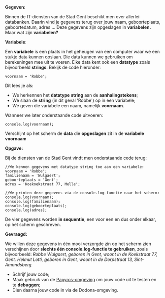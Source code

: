**Gegeven:**

Binnen de IT-diensten van de Stad Gent beschikt men over allerlei databanken. Daarin vind je gegevens terug over jouw naam, geboorteplaats, geboortedatum, adres ... Deze gegevens zijn opgeslagen in **variabelen.** Maar wat zijn **variabelen?**


**Variabele:**

Een **variabele** is een plaats in het geheugen van een computer waar we een stukje data kunnen opslaan. Die data kunnen we gebruiken om berekeningen mee uit te voeren. Elke data kent ook een **datatype** zoals bijvoorbeeld **strings**. Bekijk de code hieronder: 
```
voornaam = 'Robbe'; 
```
Dit lees je als: 

* We herkennen het **datatype** **string** aan de **aanhalingstekens**; 
* We slaan de **string** (in dit geval 'Robbe') op in een variabele; 
* We geven die variabele een naam, namelijk **voornaam**. 

Wanneer we later onderstaande code uitvoeren: 
```
console.log(voornaam); 
```
Verschijnt op het scherm de **data** die **opgeslagen** zit in de **variabele voornaam**


**Opgave:** 

Bij de diensten van de Stad Gent vindt men onderstaande code terug: 

```
//We kennen gegevens met datatype string toe aan een variabele: 
voornaam = 'Robbe'; 
familienaam = 'Wulgaert'; 
geboorteplaats = 'Gent'; 
adres = 'Koekoekstraat 77, Melle'; 

//We printen deze gegevens via de console.log-functie naar het scherm:
console.log(voornaam);
console.log(familienaam);
console.log(geboorteplaats);
console.log(adres); 
```
De vier gegevens worden **in sequentie**, een voor een en dus onder elkaar, op het scherm geschreven. 

**Gevraagd:**

We willen deze gegevens in één mooi verzorgde zin op het scherm zien verschijnen door **slechts één console.log-functie te gebruiken**, zoals bijvoorbeeld: 
*Robbe Wulgaert, geboren in Gent, woont in de Koekstraat 77, Gent.* 
*Helmut Lotti, geboren in Gent, woont in de Dorpstraat 13, Sint-Amandsberg.* 

* Schrijf jouw code; 
* Maak gebruik van de [Papyros-omgeving](https://papyros.dodona.be/?locale=nl&language=JavaScript) om jouw code uit te testen en te **debuggen**; 
* Dien daarna jouw code in via de Dodona-omgeving. 
